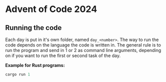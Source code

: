 # Advent of Code 2024

## Running the code
Each day is put in it's own folder, named `day_<number>`. The way to run the code depends on the
language the code is written in. The general rule is to run the program and send in 1 or 2 as
command line arguments, depending on if you want to run the first or second task of the day.

**Example for Rust programs:**
```Rust
cargo run 1
```
